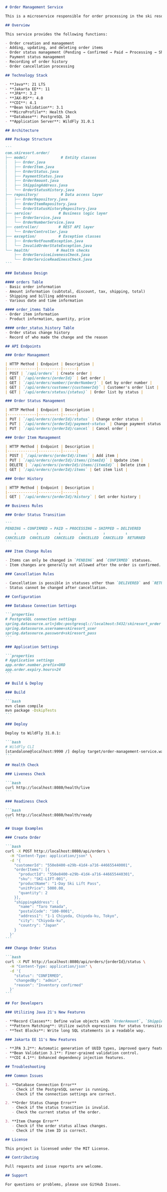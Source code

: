 ````markdown
# Order Management Service

This is a microservice responsible for order processing in the ski resort management system.

## Overview

This service provides the following functions:

- Order creation and management
- Adding, updating, and deleting order items
- Order status management (Pending → Confirmed → Paid → Processing → Shipped → Delivered)
- Payment status management
- Recording of order history
- Order cancellation processing

## Technology Stack

- **Java**: 21 LTS
- **Jakarta EE**: 11
- **JPA**: 3.2
- **JAX-RS**: 4.0
- **CDI**: 4.1
- **Bean Validation**: 3.1
- **MicroProfile**: Health Check
- **Database**: PostgreSQL 16
- **Application Server**: WildFly 31.0.1

## Architecture

### Package Structure

```
com.skiresort.order/
├── model/               # Entity classes
│   ├── Order.java
│   ├── OrderItem.java
│   ├── OrderStatus.java
│   ├── PaymentStatus.java
│   ├── OrderAmount.java
│   ├── ShippingAddress.java
│   └── OrderStatusHistory.java
├── repository/          # Data access layer
│   ├── OrderRepository.java
│   ├── OrderItemRepository.java
│   └── OrderStatusHistoryRepository.java
├── service/            # Business logic layer
│   ├── OrderService.java
│   └── OrderNumberService.java
├── controller/         # REST API layer
│   └── OrderController.java
├── exception/          # Exception classes
│   ├── OrderNotFoundException.java
│   └── InvalidOrderStateException.java
└── health/            # Health checks
    ├── OrderServiceLivenessCheck.java
    └── OrderServiceReadinessCheck.java
```

### Database Design

#### orders Table
- Basic order information
- Amount information (subtotal, discount, tax, shipping, total)
- Shipping and billing addresses
- Various date and time information

#### order_items Table
- Order item information
- Product information, quantity, price

#### order_status_history Table
- Order status change history
- Record of who made the change and the reason

## API Endpoints

### Order Management

| HTTP Method | Endpoint | Description |
|-------------|----------|------|
| POST | `/api/orders` | Create order |
| GET | `/api/orders/{orderId}` | Get order |
| GET | `/api/orders/number/{orderNumber}` | Get by order number |
| GET | `/api/orders/customer/{customerId}` | Customer's order list |
| GET | `/api/orders/status/{status}` | Order list by status |

### Order Status Management

| HTTP Method | Endpoint | Description |
|-------------|----------|------|
| PUT | `/api/orders/{orderId}/status` | Change order status |
| PUT | `/api/orders/{orderId}/payment-status` | Change payment status |
| PUT | `/api/orders/{orderId}/cancel` | Cancel order |

### Order Item Management

| HTTP Method | Endpoint | Description |
|-------------|----------|------|
| POST | `/api/orders/{orderId}/items` | Add item |
| PUT | `/api/orders/{orderId}/items/{itemId}` | Update item |
| DELETE | `/api/orders/{orderId}/items/{itemId}` | Delete item |
| GET | `/api/orders/{orderId}/items` | Get item list |

### Order History

| HTTP Method | Endpoint | Description |
|-------------|----------|------|
| GET | `/api/orders/{orderId}/history` | Get order history |

## Business Rules

### Order Status Transition

```
PENDING → CONFIRMED → PAID → PROCESSING → SHIPPED → DELIVERED
    ↓         ↓         ↓         ↓         ↓         ↓
CANCELLED  CANCELLED  CANCELLED  CANCELLED  CANCELLED  RETURNED
```

### Item Change Rules

- Items can only be changed in `PENDING` and `CONFIRMED` statuses.
- Item changes are generally not allowed after the order is confirmed.

### Cancellation Rules

- Cancellation is possible in statuses other than `DELIVERED` and `RETURNED`.
- Status cannot be changed after cancellation.

## Configuration

### Database Connection Settings

```properties
# PostgreSQL connection settings
spring.datasource.url=jdbc:postgresql://localhost:5432/skiresort_order
spring.datasource.username=skiresort_user
spring.datasource.password=skiresort_pass
```

### Application Settings

```properties
# Application settings
app.order.number.prefix=ORD
app.order.expiry.hours=24
```

## Build & Deploy

### Build

```bash
mvn clean compile
mvn package -DskipTests
```

### Deploy

Deploy to WildFly 31.0.1:

```bash
# WildFly CLI
[standalone@localhost:9990 /] deploy target/order-management-service.war
```

## Health Check

### Liveness Check

```bash
curl http://localhost:8080/health/live
```

### Readiness Check

```bash
curl http://localhost:8080/health/ready
```

## Usage Examples

### Create Order

```bash
curl -X POST http://localhost:8080/api/orders \
  -H "Content-Type: application/json" \
  -d '{
    "customerId": "550e8400-e29b-41d4-a716-446655440001",
    "orderItems": [{
      "productId": "550e8400-e29b-41d4-a716-446655440301",
      "sku": "SKI-LIFT-001",
      "productName": "1-Day Ski Lift Pass",
      "unitPrice": 5000.00,
      "quantity": 2
    }],
    "shippingAddress": {
      "name": "Taro Yamada",
      "postalCode": "100-0001",
      "address1": "1-1 Chiyoda, Chiyoda-ku, Tokyo",
      "city": "Chiyoda-ku",
      "country": "Japan"
    }
  }'
```

### Change Order Status

```bash
curl -X PUT http://localhost:8080/api/orders/{orderId}/status \
  -H "Content-Type: application/json" \
  -d '{
    "status": "CONFIRMED",
    "changedBy": "admin",
    "reason": "Inventory confirmed"
  }'
```

## For Developers

### Utilizing Java 21's New Features

- **Record Classes**: Define value objects with `OrderAmount`, `ShippingAddress`.
- **Pattern Matching**: Utilize switch expressions for status transition logic.
- **Text Blocks**: Write long SQL statements in a readable way.

### Jakarta EE 11's New Features

- **JPA 3.2**: Automatic generation of UUID types, improved query features.
- **Bean Validation 3.1**: Finer-grained validation control.
- **CDI 4.1**: Enhanced dependency injection features.

## Troubleshooting

### Common Issues

1. **Database Connection Error**
   - Check if the PostgreSQL server is running.
   - Check if the connection settings are correct.

2. **Order Status Change Error**
   - Check if the status transition is invalid.
   - Check the current status of the order.

3. **Item Change Error**
   - Check if the order status allows changes.
   - Check if the item ID is correct.

## License

This project is licensed under the MIT License.

## Contributing

Pull requests and issue reports are welcome.

## Support

For questions or problems, please use GitHub Issues.
````
